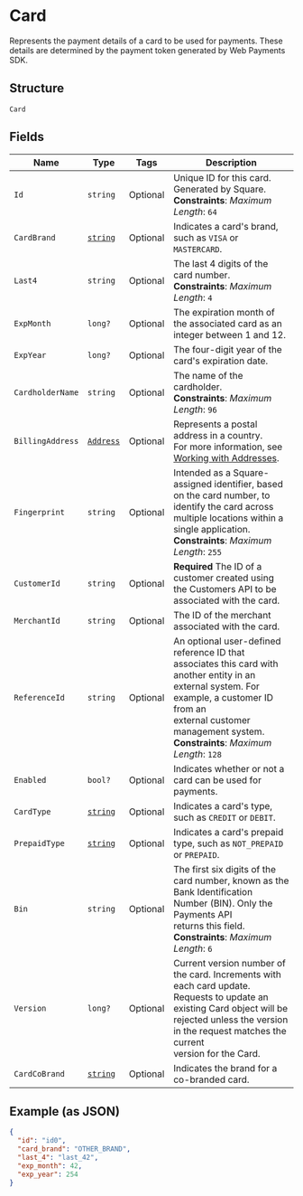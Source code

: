 
# Card

Represents the payment details of a card to be used for payments. These
details are determined by the payment token generated by Web Payments SDK.

## Structure

`Card`

## Fields

| Name | Type | Tags | Description |
|  --- | --- | --- | --- |
| `Id` | `string` | Optional | Unique ID for this card. Generated by Square.<br>**Constraints**: *Maximum Length*: `64` |
| `CardBrand` | [`string`](../../doc/models/card-brand.md) | Optional | Indicates a card's brand, such as `VISA` or `MASTERCARD`. |
| `Last4` | `string` | Optional | The last 4 digits of the card number.<br>**Constraints**: *Maximum Length*: `4` |
| `ExpMonth` | `long?` | Optional | The expiration month of the associated card as an integer between 1 and 12. |
| `ExpYear` | `long?` | Optional | The four-digit year of the card's expiration date. |
| `CardholderName` | `string` | Optional | The name of the cardholder.<br>**Constraints**: *Maximum Length*: `96` |
| `BillingAddress` | [`Address`](../../doc/models/address.md) | Optional | Represents a postal address in a country.<br>For more information, see [Working with Addresses](https://developer.squareup.com/docs/build-basics/working-with-addresses). |
| `Fingerprint` | `string` | Optional | Intended as a Square-assigned identifier, based<br>on the card number, to identify the card across multiple locations within a<br>single application.<br>**Constraints**: *Maximum Length*: `255` |
| `CustomerId` | `string` | Optional | **Required** The ID of a customer created using the Customers API to be associated with the card. |
| `MerchantId` | `string` | Optional | The ID of the merchant associated with the card. |
| `ReferenceId` | `string` | Optional | An optional user-defined reference ID that associates this card with<br>another entity in an external system. For example, a customer ID from an<br>external customer management system.<br>**Constraints**: *Maximum Length*: `128` |
| `Enabled` | `bool?` | Optional | Indicates whether or not a card can be used for payments. |
| `CardType` | [`string`](../../doc/models/card-type.md) | Optional | Indicates a card's type, such as `CREDIT` or `DEBIT`. |
| `PrepaidType` | [`string`](../../doc/models/card-prepaid-type.md) | Optional | Indicates a card's prepaid type, such as `NOT_PREPAID` or `PREPAID`. |
| `Bin` | `string` | Optional | The first six digits of the card number, known as the Bank Identification Number (BIN). Only the Payments API<br>returns this field.<br>**Constraints**: *Maximum Length*: `6` |
| `Version` | `long?` | Optional | Current version number of the card. Increments with each card update. Requests to update an<br>existing Card object will be rejected unless the version in the request matches the current<br>version for the Card. |
| `CardCoBrand` | [`string`](../../doc/models/card-co-brand.md) | Optional | Indicates the brand for a co-branded card. |

## Example (as JSON)

```json
{
  "id": "id0",
  "card_brand": "OTHER_BRAND",
  "last_4": "last_42",
  "exp_month": 42,
  "exp_year": 254
}
```


